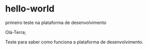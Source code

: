# hello-world
primeiro teste na plataforma de desenvolvimento

Olá-Terra;


Teste para saber como funciona a plataforma de desenvolvimento.


